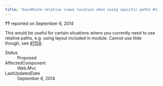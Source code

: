 ```yaml
---
title: "baseRoute-relative views location when using specific paths #1160"
---
```

<div class="issue-report"><div class="issue-header"><b>??</b> reported on <time datetime="2014-09-06T14:47:05.357-07:00" title="2014-09-06T14:47:05.357-07:00">September 6, 2014</time></div><div class="issue-message" markdown="1">

This would be useful for certain situations where you currently need to use relative paths, e.g. using layout included in module. Cannot use tilde though, see [#1159](/workitem/1159).

</div><div class="issue-footer"><dl><dt>Status</dt><dd>Proposed</dd><dt>AffectedComponent</dt><dd>Web.Mvc</dd><dt>LastUpdatedDate</dt><dd><time datetime="2014-09-06T14:47:05.357-07:00" title="2014-09-06T14:47:05.357-07:00">September 6, 2014</time></dd></dl></div></div>